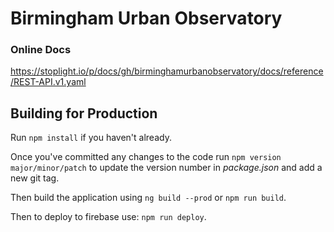 # Birmingham Urban Observatory


### Online Docs  
https://stoplight.io/p/docs/gh/birminghamurbanobservatory/docs/reference/REST-API.v1.yaml  


## Building for Production

Run `npm install` if you haven't already.

Once you've committed any changes to the code run `npm version major/minor/patch` to update the version number in *package.json* and add a new git tag.

Then build the application using `ng build --prod` or `npm run build`.

Then to deploy to firebase use: `npm run deploy`.

